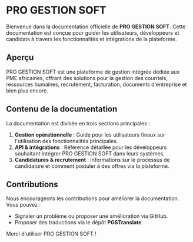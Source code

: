 # PRO GESTION SOFT

Bienvenue dans la documentation officielle de **PRO GESTION SOFT**. Cette documentation est conçue pour guider les utilisateurs, développeurs et candidats à travers les fonctionnalités et intégrations de la plateforme.

## Aperçu
PRO GESTION SOFT est une plateforme de gestion intégrée dédiée aux PME africaines, offrant des solutions pour la gestion des courriels, ressources humaines, recrutement, facturation, documents d'entreprise et bien plus encore.

## Contenu de la documentation
La documentation est divisée en trois sections principales :

1. **Gestion opérationnelle** : Guide pour les utilisateurs finaux sur l'utilisation des fonctionnalités principales.
2. **API & intégrations** : Référence détaillée pour les développeurs souhaitant intégrer PRO GESTION SOFT dans leurs systèmes.
3. **Candidatures & recrutement** : Informations sur le processus de candidature et comment postuler à des offres via la plateforme.

## Contributions
Nous encourageons les contributions pour améliorer la documentation. Vous pouvez :
- Signaler un problème ou proposer une amélioration via GitHub.
- Proposer des traductions via le dépôt **PGSTranslate**.

Merci d'utiliser PRO GESTION SOFT !

